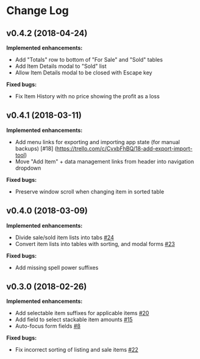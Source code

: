 # Change Log

## v0.4.2 (2018-04-24)

**Implemented enhancements:**

- Add "Totals" row to bottom of "For Sale" and "Sold" tables
- Add Item Details modal to "Sold" list
- Allow Item Details modal to be closed with Escape key

**Fixed bugs:**

- Fix Item History with no price showing the profit as a loss

## v0.4.1 (2018-03-11)

**Implemented enhancements:**

- Add menu links for exporting and importing app state (for manual backups) [\#18] (https://trello.com/c/CvxbFhBQ/18-add-export-import-tool)
- Move "Add Item" + data management links from header into navigation dropdown

**Fixed bugs:**

- Preserve window scroll when changing item in sorted table

## v0.4.0 (2018-03-09)

**Implemented enhancements:**

- Divide sale/sold item lists into tabs [\#24](https://trello.com/c/a7wg0Gye/24-move-selling-sold-into-tabs)
- Convert item lists into tables with sorting, and modal forms [\#23](https://trello.com/c/Bng82SYP/23-change-record-listing-to-table)

**Fixed bugs:**

- Add missing spell power suffixes

## v0.3.0 (2018-02-26)

**Implemented enhancements:**

- Add selectable item suffixes for applicable items [\#20](https://trello.com/c/CBr0Joje/20-add-item-stats-suffix-selection)
- Add field to select stackable item amounts [\#15](https://trello.com/c/vLwltvm3/15-add-field-to-select-amount)
- Auto-focus form fields [\#8](https://trello.com/c/vVUgSoSg/8-focus-correct-form-fields-when-taking-actions)

**Fixed bugs:**

- Fix incorrect sorting of listing and sale items [\#22](https://trello.com/c/BKZx4CPj/22-fix-incorrect-sorting-of-listing-sale-items)
